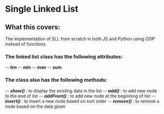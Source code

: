 # Single Linked List

## What this covers:
The implementation of SLL from scratch in both JS and Python using OOP instead of functions.

### The linked list class has the following attributes:
-- **_len_**
-- **_min_**
-- **_max_**
-- **_sum_**

### The class also has the following methods:
-- **_show()_** : to display the existing data in the list
-- **_add()_** : to add new node to the end of list
-- **_addFront()_** : to add new node at the beginning of list
-- **_insert()_** : to insert a new node based on sort order
-- **_remove()_** : to remove a node based on the data given
